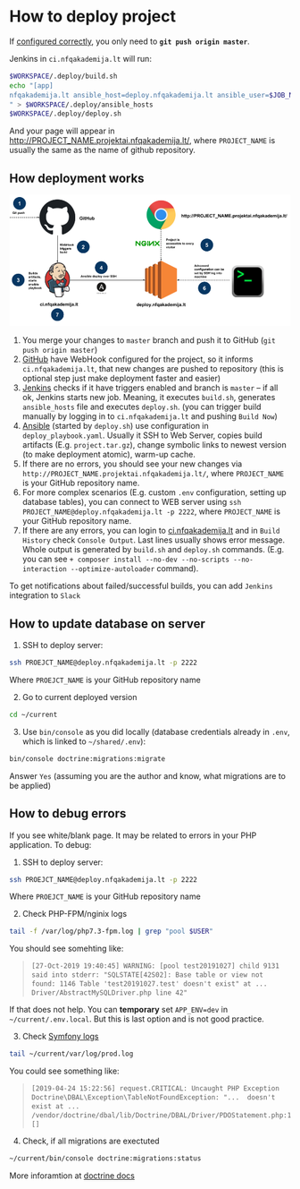 How to deploy project
=====================

If [configured correctly](how-to-create-new-project.md), you only need to **`git push origin master`**.

Jenkins in `ci.nfqakademija.lt` will run:
```bash
$WORKSPACE/.deploy/build.sh
echo "[app]
nfqakademija.lt ansible_host=deploy.nfqakademija.lt ansible_user=$JOB_NAME
" > $WORKSPACE/.deploy/ansible_hosts
$WORKSPACE/.deploy/deploy.sh
```

And your page will appear in http://PROJECT_NAME.projektai.nfqakademija.lt/,
where `PROJECT_NAME` is usually the same as the name of github repository.

## How deployment works

![How deployment works](res/scheme-deploy-overview.png)

1. You merge your changes to `master` branch and push it to GitHub (`git push origin master`)
2. [GitHub](https://github.com/) have WebHook configured for the project, so it informs `ci.nfqakademija.lt`,
   that new changes are pushed to repository
   (this is optional step just make deployment faster and easier)
3. [Jenkins](https://jenkins.io/) checks if it have triggers enabled and branch is `master` – if all ok,
   Jenkins starts new job.
   Meaning, it executes `build.sh`, generates `ansible_hosts` file and executes `deploy.sh`.
   (you can trigger build manually by logging in to `ci.nfqakademija.lt` and pushing `Build Now`)
4. [Ansible](https://www.ansible.com/) (started by `deploy.sh`) use configuration in `deploy_playbook.yaml`.
   Usually it SSH to Web Server, copies build artifacts (E.g. `project.tar.gz`), change symbolic links to newest version
   (to make deployment atomic), warm-up cache.
5. If there are no errors, you should see your new changes via `http://PROJECT_NAME.projektai.nfqakademija.lt/`,
   where `PROJECT_NAME` is your GitHub repository name.
6. For more complex scenarios (E.g. custom `.env` configuration, setting up database tables),
   you can connect to WEB server using `ssh PROJECT_NAME@deploy.nfqakademija.lt -p 2222`,
   where `PROJECT_NAME` is your GitHub repository name.
7. If there are any errors, you can login to [ci.nfqakademija.lt](https://ci.nfqakademija.lt/) and in `Build History`
   check `Console Output`.
   Last lines usually shows error message.
   Whole output is generated by `build.sh` and `deploy.sh` commands.
   (E.g. you can see `+ composer install --no-dev --no-scripts --no-interaction --optimize-autoloader` command).

To get notifications about failed/successful builds, you can add `Jenkins` integration to `Slack`

## How to update database on server

1. SSH to deploy server:
```bash
ssh PROEJCT_NAME@deploy.nfqakademija.lt -p 2222
```
Where `PROEJCT_NAME` is your GitHub repository name

2. Go to current deployed version
```bash
cd ~/current
```
3. Use `bin/console` as you did locally (database credentials already in `.env`, which is linked to `~/shared/.env`):
```bash
bin/console doctrine:migrations:migrate
```
Answer `Yes` (assuming you are the author and know, what migrations are to be applied)

## How to debug errors

If you see white/blank page. It may be related to errors in your PHP application. To debug:


1. SSH to deploy server:
```bash
ssh PROEJCT_NAME@deploy.nfqakademija.lt -p 2222
```
Where `PROEJCT_NAME` is your GitHub repository name

2. Check PHP-FPM/nginix logs
```bash
tail -f /var/log/php7.3-fpm.log | grep "pool $USER"
```
You should see somehting like:
> ```
> [27-Oct-2019 19:40:45] WARNING: [pool test20191027] child 9131 said into stderr: "SQLSTATE[42S02]: Base table or view not found: 1146 Table 'test20191027.test' doesn't exist" at ... Driver/AbstractMySQLDriver.php line 42"
> ```

If that does not help. You can **temporary** set `APP_ENV=dev` in `~/current/.env.local`. But this is last option and is not good practice.

3. Check [Symfony logs](https://symfony.com/doc/current/logging.html)
```bash
tail ~/current/var/log/prod.log
```

You could see something like:
> ```
> [2019-04-24 15:22:56] request.CRITICAL: Uncaught PHP Exception Doctrine\DBAL\Exception\TableNotFoundException: "...  doesn't exist at ... /vendor/doctrine/dbal/lib/Doctrine/DBAL/Driver/PDOStatement.php:117)"} []
> ```

4. Check, if all migrations are exectuted

```bash
~/current/bin/console doctrine:migrations:status
```

More inforamtion at [doctrine docs](https://symfony.com/doc/master/bundles/DoctrineMigrationsBundle/index.html)
